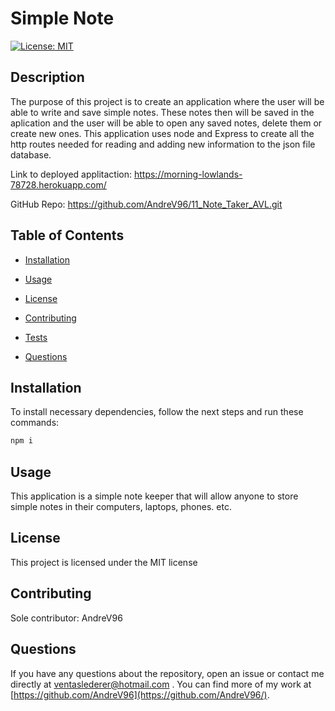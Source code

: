 # Simple Note
[![License: MIT](https://img.shields.io/badge/License-MIT-yellow.svg)](https://opensource.org/licenses/MIT)

## Description

The purpose of this project is to create an application where the user will be able to write and save simple notes. These notes then will be saved in the aplication and the user will be able to open any saved notes, delete them or create new ones. This application uses node and Express to create all the http routes needed for reading and adding new information to the json file database.

Link to deployed applitaction: https://morning-lowlands-78728.herokuapp.com/

GitHub Repo: https://github.com/AndreV96/11_Note_Taker_AVL.git

## Table of Contents 

- [Installation](#installation)

- [Usage](#usage)

- [License](#license)

- [Contributing](#contributing)

- [Tests](#tests)

- [Questions](#questions)

## Installation

To install necessary dependencies, follow the next steps and run these commands:

```bash
npm i
```

## Usage

This application is a simple note keeper that will allow anyone to store simple notes in their computers, laptops, phones. etc.

## License

This project is licensed under the MIT license

## Contributing

Sole contributor: AndreV96

## Questions

If you have any questions about the repository, open an issue or contact me directly at ventaslederer@hotmail.com . You can find more of my work at [https://github.com/AndreV96](https://github.com/AndreV96/).

